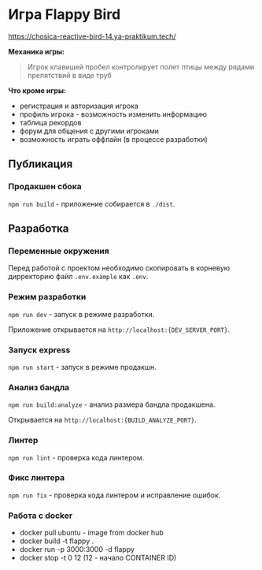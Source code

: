 # Игра Flappy Bird
https://chosica-reactive-bird-14.ya-praktikum.tech/

**Механика игры:**
> Игрок клавишей пробел контролирует полет птицы между рядами препятствий в виде труб

**Что кроме игры:**
- регистрация и авторизация игрока
- профиль игрока - возможность изменить информацию
- таблица рекордов
- форум для общения с другими игроками
- возможность играть оффлайн (в процессе разработки)

## Публикация

### Продакшен сбока

`npm run build` - приложение собирается в `./dist`.

## Разработка

### Переменные окружения

Перед работой с проектом необходимо скопировать в корневую дирректорию файл `.env.example` как `.env`.

### Режим разработки

`npm run dev` - запуск в режиме разработки.

Приложение открывается на `http://localhost:{DEV_SERVER_PORT}`.

### Запуск express

`npm run start` - запуск в режиме продакшн.

### Анализ бандла

`npm run build:analyze` - анализ размера бандла продакшена.

Открывается на `http://localhost:{BUILD_ANALYZE_PORT}`.

### Линтер

`npm run lint` - проверка кода линтером.

### Фикс линтера

`npm run fix` - проверка кода линтером и исправление ошибок.

### Работа с docker
- docker pull ubuntu - image from docker hub
- docker build -t flappy .
- docker run -p 3000:3000 -d flappy
- docker stop -t 0 12 (12 - начало CONTAINER ID)
